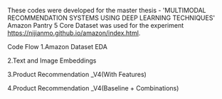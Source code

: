 These codes were developed for the master thesis -  'MULTIMODAL RECOMMENDATION SYSTEMS USING DEEP LEARNING TECHNIQUES'
Amazon Pantry 5 Core Dataset was used for the experiment https://nijianmo.github.io/amazon/index.html.

Code Flow
  1.Amazon Dataset EDA
  
  2.Text and Image Embeddings
  
  3.Product Recommendation _V4(With Features)
  
  4.Product Recommendation _V4(Baseline + Combinations)
